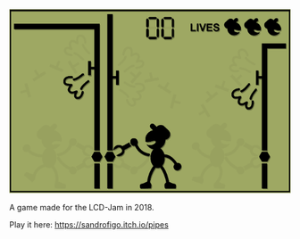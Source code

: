 <div align="center">
  <img src="https://github.com/FireFlame74/Pipes/blob/master/GitHub/export.gif"></img>
</div>

A game made for the LCD-Jam in 2018.

Play it here: https://sandrofigo.itch.io/pipes
